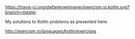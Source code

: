 https://travis-ci.org/stefanerwinmayer/exercism.io.kotlin.svg?branch=master

My solutions to Kotlin problems as presented here:

http://exercism.io/languages/kotlin/exercises